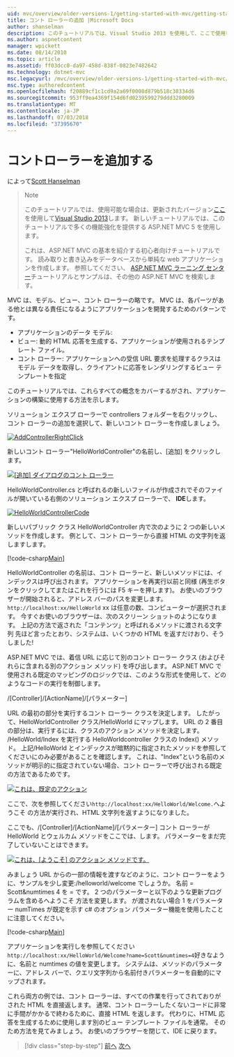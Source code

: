```yaml
---
uid: mvc/overview/older-versions-1/getting-started-with-mvc/getting-started-with-mvc-part2
title: コント ローラーの追加 |Microsoft Docs
author: shanselman
description: このチュートリアルでは、Visual Studio 2013 を使用して、ここで使用可能な場合は、更新されたバージョン。 新しいチュートリアルでは、t に多くの機能強化を提供する ASP.NET MVC 5 を使用しています.
ms.author: aspnetcontent
manager: wpickett
ms.date: 08/14/2010
ms.topic: article
ms.assetid: ff03dcc0-da97-458d-838f-0823e7482642
ms.technology: dotnet-mvc
msc.legacyurl: /mvc/overview/older-versions-1/getting-started-with-mvc/getting-started-with-mvc-part2
msc.type: authoredcontent
ms.openlocfilehash: f20889cf1c1cd9a2a69f0008d879b518c38334d6
ms.sourcegitcommit: 953ff9ea4369f154d6fd0239599279ddd3280009
ms.translationtype: MT
ms.contentlocale: ja-JP
ms.lasthandoff: 07/03/2018
ms.locfileid: "37395670"
---
```

<a name="adding-a-controller"></a>コントローラーを追加する
====================
によって[Scott Hanselman](https://github.com/shanselman)

> > [!NOTE]
> > このチュートリアルでは、使用可能な場合は、更新されたバージョン[ここ](../../getting-started/introduction/getting-started.md)を使用して[Visual Studio 2013](https://www.microsoft.com/visualstudio/eng/2013-downloads)します。 新しいチュートリアルでは、このチュートリアルで多くの機能強化を提供する ASP.NET MVC 5 を使用します。
> 
> 
> これは、ASP.NET MVC の基本を紹介する初心者向けチュートリアルです。 読み取りと書き込みをデータベースから単純な web アプリケーションを作成します。 参照してください、 [ASP.NET MVC ラーニング センター](../../../index.md)チュートリアルとサンプルは、その他の ASP.NET MVC を検索します。


MVC は、モデル、ビュー、コント ローラーの略です。 MVC は、各パーツがある他とは異なる責任になるようにアプリケーションを開発するためのパターンです。

- アプリケーションのデータ モデル:
- ビュー: 動的 HTML 応答を生成する、アプリケーションが使用されるテンプレート ファイル。
- コント ローラー: アプリケーションへの受信 URL 要求を処理するクラスはモデル データを取得し、クライアントに応答をレンダリングするビュー テンプレートを指定

このチュートリアルでは、これらすべての概念をカバーするがされ、アプリケーションの構築に使用する方法を示します。

ソリューション エクスプ ローラーで controllers フォルダーを右クリックし、コント ローラーの追加を選択して、新しいコント ローラーを作成しましょう。

[![AddControllerRightClick](getting-started-with-mvc-part2/_static/image2.png)](getting-started-with-mvc-part2/_static/image1.png)

新しいコント ローラー"HelloWorldController"の名前し、[追加] をクリックします。

[![[追加] ダイアログのコント ローラー](getting-started-with-mvc-part2/_static/image4.png)](getting-started-with-mvc-part2/_static/image3.png)

HelloWorldController.cs と呼ばれるの新しいファイルが作成されでそのファイルが開いている右側のソリューション エクスプ ローラーで、 **IDE**します。

[![HelloWorldControllerCode](getting-started-with-mvc-part2/_static/image6.png)](getting-started-with-mvc-part2/_static/image5.png)

新しいパブリック クラス HelloWorldController 内で次のように 2 つの新しいメソッドを作成します。 例として、コント ローラーから直接 HTML の文字列を返しますします。

[!code-csharp[Main](getting-started-with-mvc-part2/samples/sample1.cs)]

HelloWorldController の名前は、コント ローラーと、新しいメソッドには、インデックスは呼び出されます。 アプリケーションを再実行以前と同様 (再生ボタンをクリックしてまたはこれを行うには F5 キーを押します)。 お使いのブラウザーが開始されると、アドレス バーのパスを変更します。 `http://localhost:xx/HelloWorld` xx は任意の数、コンピューターが選択されます。 今すぐお使いのブラウザーは、次のスクリーン ショットのようになります。 上記の方法で返された「コンテンツ」と呼ばれるメソッドに渡される文字列 先ほど言ったとおり、システムは、いくつかの HTML を返すだけおり、そうしました!

ASP.NET MVC では、着信 URL に応じて別のコント ローラー クラス (およびそれらに含まれる別のアクション メソッド) を呼び出します。 ASP.NET MVC で使用される既定のマッピングのロジックでは、このような形式を使用して、どのようなコードの実行を制御します。

/[Controller]/[ActionName]/[パラメーター]

URL の最初の部分を実行するコント ローラー クラスを決定します。 したがって、HelloWorldController クラス/HelloWorld にマップします。 URL の 2 番目の部分は、実行するには、クラスのアクション メソッドを決定します。 /HelloWorld/Index を実行する HelloWorldcontroller クラスの Index() メソッド。 上記/HelloWorld とインデックスが暗黙的に指定されたメソッドを参照してくださいにのみ必要があることを確認します。 これは、"Index"という名前のメソッドが明示的に指定されていない場合、コント ローラーで呼び出される既定の方法であるためです。

[![これは、既定のアクション](getting-started-with-mvc-part2/_static/image8.png)](getting-started-with-mvc-part2/_static/image7.png)

ここで、次を参照してください`http://localhost:xx/HelloWorld/Welcome.`へようこそ の方法が実行され、HTML 文字列を返すようになりました。

ここでも、/[Controller]/[ActionName]/[パラメーター] コント ローラーが HelloWorld とウェルカム メソッドをここでは、します。 パラメーターをまだ完了していないことはできます。

[![これは、[ようこそ] のアクション メソッドです。](getting-started-with-mvc-part2/_static/image10.png)](getting-started-with-mvc-part2/_static/image9.png)

みましょう URL からの一部の情報を渡すなどのように、コント ローラーをように、サンプルを少し変更:/helloworld/welcome でしょうか。 名前 = Scott&amp;numtimes 4 を = です。 2 つのパラメーターと以下のような更新プログラムを含めるへようこそ 方法を変更します。 が渡されない場合 1 をパラメーター numTimes が既定を示す c# のオプション パラメーター機能を使用したことに注意してください。

[!code-csharp[Main](getting-started-with-mvc-part2/samples/sample2.cs)]

アプリケーションを実行しを参照してください`http://localhost:xx/HelloWorld/Welcome?name=Scott&numtimes=4`好きなように、名前と numtimes の値を変更します。 システムは、メソッドのパラメーターに、アドレス バーで、クエリ文字列から名前付きパラメーターを自動的にマップされます。

これら両方の例では、コント ローラーは、すべての作業を行ってされておりがされた HTML を直接返します。 通常、コント ローラーしたくないコードに非常に手間がかかるで終わるために、直接 HTML を返します。 代わりに、HTML 応答を生成するために使用します別のビュー テンプレート ファイルを通常。 そのため方法を見てみましょう。 お使いのブラウザーを閉じて、IDE に戻ります。

> [!div class="step-by-step"]
> [前へ](getting-started-with-mvc-part1.md)
> [次へ](getting-started-with-mvc-part3.md)
